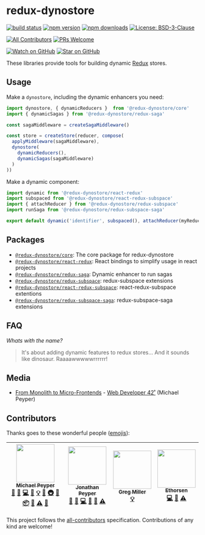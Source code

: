 # redux-dynostore

[![build status](https://img.shields.io/travis/ioof-holdings/redux-dynostore/master.svg?style=flat-square)](https://travis-ci.org/ioof-holdings/redux-dynostore)
[![npm version](https://img.shields.io/npm/v/@redux-dynostore/core.svg?style=flat-square)](https://www.npmjs.com/package/@redux-dynostore/core)
[![npm downloads](https://img.shields.io/npm/dm/@redux-dynostore/core.svg?style=flat-square)](https://www.npmjs.com/package/@redux-dynostore/core)
[![License: BSD-3-Clause](https://img.shields.io/npm/l/@redux-dynostore/core.svg?style=flat-square)](/LICENSE.md)

[![All Contributors](https://img.shields.io/badge/all_contributors-4-orange.svg?style=flat-square)](#contributors)
[![PRs Welcome](https://img.shields.io/badge/PRs-welcome-brightgreen.svg?style=flat-square)](http://makeapullrequest.com)

[![Watch on GitHub](https://img.shields.io/github/watchers/ioof-holdings/redux-dynostore.svg?style=social)](https://github.com/ioof-holdings/redux-dynostore/watchers)
[![Star on GitHub](https://img.shields.io/github/stars/ioof-holdings/redux-dynostore.svg?style=social)](https://github.com/ioof-holdings/redux-dynostore/stargazers)

These libraries provide tools for building dynamic [Redux](http://redux.js.org/) stores.

## Usage

Make a `dynostore`, including the dynamic enhancers you need:

```javascript
import dynostore, { dynamicReducers }  from '@redux-dynostore/core'
import { dynamicSagas } from '@redux-dynostore/redux-saga'

const sagaMiddleware = createSagaMiddleware()

const store = createStore(reducer, compose(
  applyMiddleware(sagaMiddleware),
  dynostore(
    dynamicReducers(),
    dynamicSagas(sagaMiddleware)
  )
))
```

Make a dynamic component:

```javascript
import dynamic from '@redux-dynostore/react-redux'
import subspaced from '@redux-dynostore/react-redux-subspace'
import { attachReducer } from '@redux-dynostore/redux-subspace'
import runSaga from '@redux-dynostore/redux-subspace-saga'

export default dynamic('identifier', subspaced(), attachReducer(myReducer), runSaga(mySaga))(MyComponent)
```

## Packages

* [`@redux-dynostore/core`](./packages/redux-dynostore-core): The core package for redux-dynostore
* [`@redux-dynostore/react-redux`](./packages/redux-dynostore-react-redux): React bindings to simplify usage in react projects
* [`@redux-dynostore/redux-saga`](./packages/redux-dynostore-redux-saga): Dynamic enhancer to run sagas
* [`@redux-dynostore/redux-subspace`](./packages/redux-dynostore-redux-subspace): redux-subspace extensions
* [`@redux-dynostore/react-redux-subspace`](./packages/redux-dynostore-react-redux-subspace): react-redux-subspace extentions
* [`@redux-dynostore/redux-subspace-saga`](./packages/redux-dynostore-redux-subspace-saga): redux-subspace-saga extensions

## FAQ

_Whats with the name?_
> It's about adding dynamic features to redux stores… And it sounds like dinosaur. Raaaawwwwwrrrrrr!

## Media

* [From Monolith to Micro-Frontends](https://mpeyper.github.io/from-monolith-to-micro-frontends-wd42/) - [Web Developer 42˚](http://web.dev42.co/) (Michael Peyper)

## Contributors

Thanks goes to these wonderful people ([emojis](https://github.com/kentcdodds/all-contributors#emoji-key)):

<!-- ALL-CONTRIBUTORS-LIST:START - Do not remove or modify this section -->
<!-- prettier-ignore -->
| [<img src="https://avatars0.githubusercontent.com/u/23029903?v=4" width="100px;"/><br /><sub><b>Michael Peyper</b></sub>](https://github.com/mpeyper)<br />[💬](#question-mpeyper "Answering Questions") [🐛](https://github.com/ioof-holdings/@redux-dynostore/core/issues?q=author%3Ampeyper "Bug reports") [💻](https://github.com/ioof-holdings/@redux-dynostore/core/commits?author=mpeyper "Code") [📖](https://github.com/ioof-holdings/@redux-dynostore/core/commits?author=mpeyper "Documentation") [💡](#example-mpeyper "Examples") [🤔](#ideas-mpeyper "Ideas, Planning, & Feedback") [🚇](#infra-mpeyper "Infrastructure (Hosting, Build-Tools, etc)") [👀](#review-mpeyper "Reviewed Pull Requests") [📦](#platform-mpeyper "Packaging/porting to new platform") [📢](#talk-mpeyper "Talks") [⚠️](https://github.com/ioof-holdings/@redux-dynostore/core/commits?author=mpeyper "Tests") [🔧](#tool-mpeyper "Tools") | [<img src="https://avatars2.githubusercontent.com/u/6560018?v=4" width="100px;"/><br /><sub><b>Jonathan Peyper</b></sub>](https://github.com/jpeyper)<br />[💬](#question-jpeyper "Answering Questions") [🐛](https://github.com/ioof-holdings/@redux-dynostore/core/issues?q=author%3Ajpeyper "Bug reports") [💻](https://github.com/ioof-holdings/@redux-dynostore/core/commits?author=jpeyper "Code") [🤔](#ideas-jpeyper "Ideas, Planning, & Feedback") [👀](#review-jpeyper "Reviewed Pull Requests") [⚠️](https://github.com/ioof-holdings/@redux-dynostore/core/commits?author=jpeyper "Tests") | [<img src="https://avatars3.githubusercontent.com/u/11048958?v=4" width="100px;"/><br /><sub><b>Greg Miller</b></sub>](https://github.com/Gregor1971)<br />[💡](#example-Gregor1971 "Examples") | [<img src="https://avatars2.githubusercontent.com/u/1493968?v=4" width="100px;"/><br /><sub><b>Ethorsen</b></sub>](https://github.com/Ethorsen)<br />[💻](https://github.com/ioof-holdings/@redux-dynostore/core/commits?author=Ethorsen "Code") [📖](https://github.com/ioof-holdings/@redux-dynostore/core/commits?author=Ethorsen "Documentation") [⚠️](https://github.com/ioof-holdings/@redux-dynostore/core/commits?author=Ethorsen "Tests") |
| :---: | :---: | :---: | :---: |
<!-- ALL-CONTRIBUTORS-LIST:END -->

This project follows the [all-contributors](https://github.com/kentcdodds/all-contributors) specification.
Contributions of any kind are welcome!
